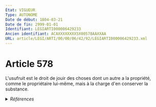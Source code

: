 ```yaml
---
État: VIGUEUR
Type: AUTONOME
Date de début: 1804-03-21
Date de fin: 2999-01-01
Identifiant: LEGIARTI000006429233
Ancien identifiant: ACAXXXXXXXX5X00578AAXXAA
URL: article/LEGI/ARTI/00/00/06/42/92/LEGIARTI000006429233.xml
---
```


<h1>Article 578</h1>

L'usufruit est le droit de jouir des choses dont un autre a la propriété, comme
le propriétaire lui-même, mais à la charge d'en conserver la substance.


<details>
  <summary><em>Références</em></summary>

  <h2>Références faites par l'article</h2>
  
  <ul>
    <li>
      CODIFICATION source Loi 1804-01-30
    </li>
    <li>
      CREATION source Loi 1804-01-30 promulguée le 9 février 1804
    </li>
  </ul>
</details>
